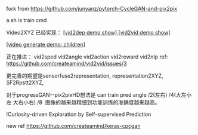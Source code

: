 

fork from https://github.com/junyanz/pytorch-CycleGAN-and-pix2pix

a.sh is train cmd



Video2XYZ
已经实现：
<a href="https://mp.weixin.qq.com/s?__biz=MzA5MDMwMTIyNQ==&mid=2649292433&idx=1&sn=e3ca8c14e5e7454f8e9ac227ec9f4f63&chksm=8811e8d7bf6661c150d1bcb4204fccc34ad80086298b93821ad476aba9d85e6b44f5e066c80e&scene=21#wechat_redirect">[vid2dep demo show]  </a>
<a href="https://mp.weixin.qq.com/s?__biz=MzA5MDMwMTIyNQ==&mid=2649292657&idx=1&sn=080e7c029c952bbdd545bda2025ac0e8&chksm=8811e937bf666021543234e27fa9ddb9d37db4227bf0b47c319bb5a62d3af51be43d223d0334#rd">[vid2vid demo show]</a> 

<a href="https://v.qq.com/iframe/preview.html?vid=u1328ni8uvu&amp;width=500&amp;height=375&amp;auto=0" > [video generate demo: children]</a>

正在推进： vid2sped vid2angle vid2action vid2reward vid2nlp   ref: https://github.com/createamind/vid2vid/issues/3

更完善的期望是sensorfuse2representation,  representation2XYZ, SF2Rpstt2XYZ,

对于progressGAN--pix2pixHD想法是 can train pred angle /2(左右) /4(大左小左 大右小右) /8  图像的越来越精细到功能训练的准确度越来越高。

!Curiosity-driven Exploration by Self-supervised Prediction


new ref  https://github.com/createamind/keras-cpcgan
